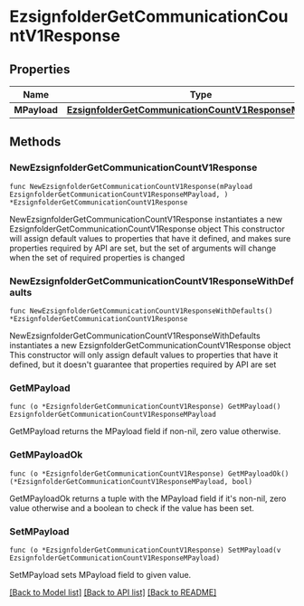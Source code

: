 # EzsignfolderGetCommunicationCountV1Response

## Properties

Name | Type | Description | Notes
------------ | ------------- | ------------- | -------------
**MPayload** | [**EzsignfolderGetCommunicationCountV1ResponseMPayload**](EzsignfolderGetCommunicationCountV1ResponseMPayload.md) |  | 

## Methods

### NewEzsignfolderGetCommunicationCountV1Response

`func NewEzsignfolderGetCommunicationCountV1Response(mPayload EzsignfolderGetCommunicationCountV1ResponseMPayload, ) *EzsignfolderGetCommunicationCountV1Response`

NewEzsignfolderGetCommunicationCountV1Response instantiates a new EzsignfolderGetCommunicationCountV1Response object
This constructor will assign default values to properties that have it defined,
and makes sure properties required by API are set, but the set of arguments
will change when the set of required properties is changed

### NewEzsignfolderGetCommunicationCountV1ResponseWithDefaults

`func NewEzsignfolderGetCommunicationCountV1ResponseWithDefaults() *EzsignfolderGetCommunicationCountV1Response`

NewEzsignfolderGetCommunicationCountV1ResponseWithDefaults instantiates a new EzsignfolderGetCommunicationCountV1Response object
This constructor will only assign default values to properties that have it defined,
but it doesn't guarantee that properties required by API are set

### GetMPayload

`func (o *EzsignfolderGetCommunicationCountV1Response) GetMPayload() EzsignfolderGetCommunicationCountV1ResponseMPayload`

GetMPayload returns the MPayload field if non-nil, zero value otherwise.

### GetMPayloadOk

`func (o *EzsignfolderGetCommunicationCountV1Response) GetMPayloadOk() (*EzsignfolderGetCommunicationCountV1ResponseMPayload, bool)`

GetMPayloadOk returns a tuple with the MPayload field if it's non-nil, zero value otherwise
and a boolean to check if the value has been set.

### SetMPayload

`func (o *EzsignfolderGetCommunicationCountV1Response) SetMPayload(v EzsignfolderGetCommunicationCountV1ResponseMPayload)`

SetMPayload sets MPayload field to given value.



[[Back to Model list]](../README.md#documentation-for-models) [[Back to API list]](../README.md#documentation-for-api-endpoints) [[Back to README]](../README.md)


